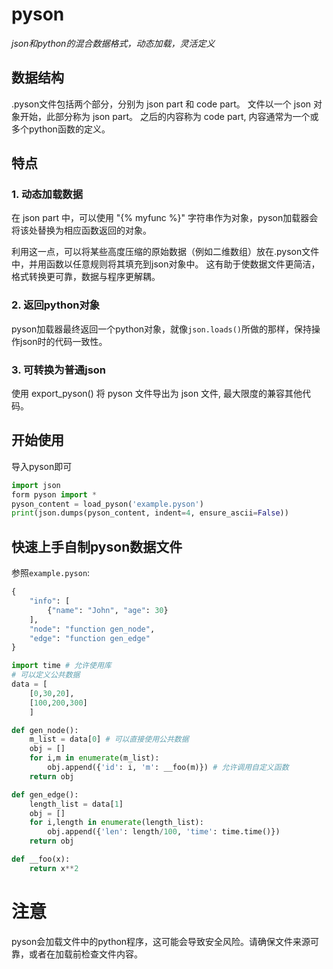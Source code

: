 # pyson
_json和python的混合数据格式，动态加载，灵活定义_

## 数据结构
.pyson文件包括两个部分，分别为 json part 和 code part。
文件以一个 json 对象开始，此部分称为 json part。
之后的内容称为 code part, 内容通常为一个或多个python函数的定义。

## 特点
### 1. 动态加载数据

在 json part 中，可以使用 "{% myfunc %}" 字符串作为对象，pyson加载器会将该处替换为相应函数返回的对象。

利用这一点，可以将某些高度压缩的原始数据（例如二维数组）放在.pyson文件中，并用函数以任意规则将其填充到json对象中。
这有助于使数据文件更简洁，格式转换更可靠，数据与程序更解耦。


### 2. 返回python对象
pyson加载器最终返回一个python对象，就像`json.loads()`所做的那样，保持操作json时的代码一致性。


### 3. 可转换为普通json
使用 export_pyson() 将 pyson 文件导出为 json 文件, 最大限度的兼容其他代码。


## 开始使用
导入pyson即可
```python
import json
form pyson import *
pyson_content = load_pyson('example.pyson')
print(json.dumps(pyson_content, indent=4, ensure_ascii=False))
```

## 快速上手自制pyson数据文件
参照`example.pyson`:
```python
{
    "info": [
        {"name": "John", "age": 30}
    ],
    "node": "function gen_node",
    "edge": "function gen_edge"
}

import time # 允许使用库
# 可以定义公共数据
data = [
    [0,30,20],
    [100,200,300]
    ]

def gen_node():
    m_list = data[0] # 可以直接使用公共数据
    obj = []
    for i,m in enumerate(m_list):
        obj.append({'id': i, 'm': __foo(m)}) # 允许调用自定义函数
    return obj

def gen_edge():
    length_list = data[1]
    obj = []
    for i,length in enumerate(length_list):
        obj.append({'len': length/100, 'time': time.time()})
    return obj

def __foo(x):
    return x**2
```

# 注意
pyson会加载文件中的python程序，这可能会导致安全风险。请确保文件来源可靠，或者在加载前检查文件内容。
